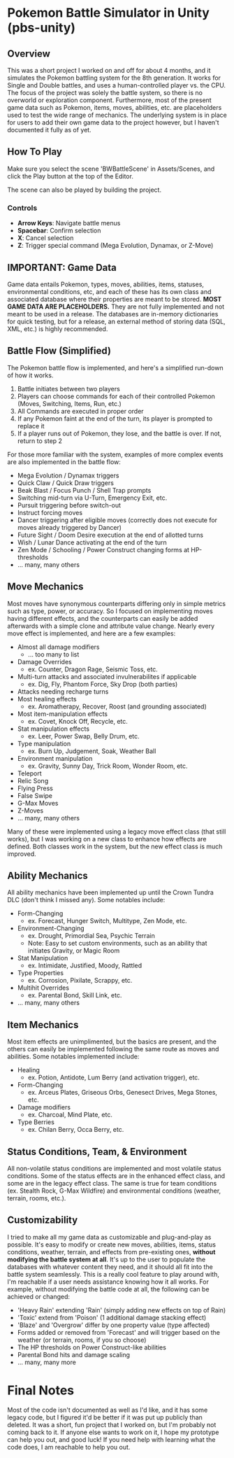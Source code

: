 # Pokemon Battle Simulator in Unity (pbs-unity)

## Overview
This was a short project I worked on and off for about 4 months, and it simulates the Pokemon battling system for the 8th generation. It works for Single and Double battles, and uses a human-controlled player vs. the CPU. The focus of the project was solely the battle system, so there is no overworld or exploration component. Furthermore, most of the present game data such as Pokemon, items, moves, abilities, etc. are placeholders used to test the wide range of mechanics. The underlying system is in place for users to add their own game data to the project however, but I haven't documented it fully as of yet.

## How To Play
Make sure you select the scene 'BWBattleScene' in Assets/Scenes, and click the Play button at the top of the Editor.

The scene can also be played by building the project.

### Controls
- **Arrow Keys**: Navigate battle menus
- **Spacebar**: Confirm selection
- **X**: Cancel selection
- **Z**: Trigger special command (Mega Evolution, Dynamax, or Z-Move)

## IMPORTANT: Game Data
Game data entails Pokemon, types, moves, abilities, items, statuses, environmental conditions, etc, and each of these has its own class and associated database where their properties are meant to be stored. **MOST GAME DATA ARE PLACEHOLDERS.** They are not fully implemented and not meant to be used in a release. The databases are in-memory dictionaries for quick testing, but for a release, an external method of storing data (SQL, XML, etc.) is highly recommended.

## Battle Flow (Simplified)
The Pokemon battle flow is implemented, and here's a simplified run-down of how it works.
1. Battle initiates between two players
2. Players can choose commands for each of their controlled Pokemon (Moves, Switching, Items, Run, etc.)
3. All Commands are executed in proper order
4. If any Pokemon faint at the end of the turn, its player is prompted to replace it
5. If a player runs out of Pokemon, they lose, and the battle is over. If not, return to step 2

For those more familiar with the system, examples of more complex events are also implemented in the battle flow:
- Mega Evolution / Dynamax triggers
- Quick Claw / Quick Draw triggers
- Beak Blast / Focus Punch / Shell Trap prompts
- Switching mid-turn via U-Turn, Emergency Exit, etc.
- Pursuit triggering before switch-out
- Instruct forcing moves
- Dancer triggering after eligible moves (correctly does not execute for moves already triggered by Dancer)
- Future Sight / Doom Desire execution at the end of allotted turns
- Wish / Lunar Dance activating at the end of the turn
- Zen Mode / Schooling / Power Construct changing forms at HP-thresholds
- ... many, many others

## Move Mechanics
Most moves have synonymous counterparts differing only in simple metrics such as type, power, or accuracy. So I focused on implementing moves having different effects, and the counterparts can easily be added afterwards with a simple clone and attribute value change. Nearly every move effect is implemented, and here are a few examples:

- Almost all damage modifiers
  - ... too many to list
- Damage Overrides
  - ex. Counter, Dragon Rage, Seismic Toss, etc.
- Multi-turn attacks and associated invulnerabilites if applicable 
  - ex. Dig, Fly, Phantom Force, Sky Drop (both parties)
- Attacks needing recharge turns
- Most healing effects
  - ex. Aromatherapy, Recover, Roost (and grounding associated)
- Most item-manipulation effects
  - ex. Covet, Knock Off, Recycle, etc.
- Stat manipulation effects
  - ex. Leer, Power Swap, Belly Drum, etc.
- Type manipulation
  - ex. Burn Up, Judgement, Soak, Weather Ball
- Environment manipulation
  - ex. Gravity, Sunny Day, Trick Room, Wonder Room, etc.
- Teleport
- Relic Song
- Flying Press
- False Swipe
- G-Max Moves
- Z-Moves
- ... many, many others

Many of these were implemented using a legacy move effect class (that still works), but I was working on a new class to enhance how effects are defined. Both classes work in the system, but the new effect class is much improved.

## Ability Mechanics
All ability mechanics have been implemented up until the Crown Tundra DLC (don't think I missed any). Some notables include:
- Form-Changing
  - ex. Forecast, Hunger Switch, Multitype, Zen Mode, etc.
- Environment-Changing
  - ex. Drought, Primordial Sea, Psychic Terrain
  - Note: Easy to set custom environments, such as an ability that initiates Gravity, or Magic Room
- Stat Manipulation
  - ex. Intimidate, Justified, Moody, Rattled
- Type Properties
  - ex. Corrosion, Pixilate, Scrappy, etc.
- Multihit Overrides
  - ex. Parental Bond, Skill Link, etc.
- ... many, many others

## Item Mechanics
Most item effects are unimplimented, but the basics are present, and the others can easily be implemented following the same route as moves and abilities. Some notables implemented include:
- Healing
  - ex. Potion, Antidote, Lum Berry (and activation trigger), etc.
- Form-Changing
  - ex. Arceus Plates, Griseous Orbs, Genesect Drives, Mega Stones, etc.
- Damage modifiers
  - ex. Charcoal, Mind Plate, etc.
- Type Berries
  - ex. Chilan Berry, Occa Berry, etc.
  
## Status Conditions, Team, & Environment
All non-volatile status conditions are implemented and most volatile status conditions. Some of the status effects are in the enhanced effect class, and some are in the legacy effect class. 
The same is true for team conditions (ex. Stealth Rock, G-Max Wildfire) and environmental conditions (weather, terrain, rooms, etc.).

## Customizability
I tried to make all my game data as customizable and plug-and-play as possible. It's easy to modify or create new moves, abilities, items, status conditions, weather, terrain, and effects from pre-existing ones, **without modifying the battle system at all**. It's up to the user to populate the databases with whatever content they need, and it should all fit into the battle system seamlessly. This is a really cool feature to play around with, I'm reachable if a user needs assistance knowing how it all works. For example,  without modifying the battle code at all, the following can be achieved or changed:
  - 'Heavy Rain' extending 'Rain' (simply adding new effects on top of Rain)
  - 'Toxic' extend from 'Poison' (1 additional damage stacking effect)
  - 'Blaze' and 'Overgrow' differ by one property value (type affected)
  - Forms added or removed from 'Forecast' and will trigger based on the weather (or terrain, rooms, if you so choose)
  - The HP thresholds on Power Construct-like abilities
  - Parental Bond hits and damage scaling
  - ... many, many more

# Final Notes
Most of the code isn't documented as well as I'd like, and it has some legacy code, but I figured it'd be better if it was put up publicly than deleted. It was a short, fun project that I worked on, but I'm probably not coming back to it. If anyone else wants to work on it, I hope my prototype can help you out, and good luck! If you need help with learning what the code does, I am reachable to help you out.
